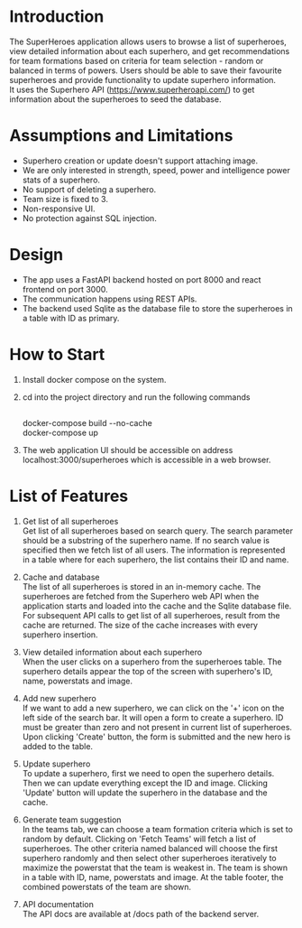 # Introduction

The SuperHeroes application allows users to browse a list of superheroes,
view detailed information about each superhero, and get recommendations for team formations based on criteria
for team selection - random or balanced in terms of powers.
Users should be able to save their favourite superheroes and provide functionality to update superhero information. \
It uses the Superhero API (https://www.superheroapi.com/) to get information about the superheroes to seed the database.


# Assumptions and Limitations

* Superhero creation or update doesn't support attaching image.
* We are only interested in strength, speed, power and intelligence power stats of a superhero.
* No support of deleting a superhero.
* Team size is fixed to 3.
* Non-responsive UI.
* No protection against SQL injection.


# Design

* The app uses a FastAPI backend hosted on port 8000 and react frontend on port 3000. 
* The communication happens using REST APIs.
* The backend used Sqlite as the database file to store the superheroes in a table with ID as primary.


# How to Start

1. Install docker compose on the system.
2. cd into the project directory and run the following commands
    ##
   <tab><tab> docker-compose build --no-cache <br/> docker-compose up


3. The web application UI should be accessible on address localhost:3000/superheroes which is accessible in a web browser.


# List of Features

1. Get list of all superheroes \
Get list of all superheroes based on search query.
The search parameter should be a substring of the superhero name.
If no search value is specified then we fetch list of all users.
The information is represented in a table where for each superhero, the list contains their ID and name.

2. Cache and database \
The list of all superheroes is stored in an in-memory cache.
The superheroes are fetched from the Superhero web API when the application starts and loaded into the cache
and the Sqlite database file.
For subsequent API calls to get list of all superheroes, result from the cache are returned.
The size of the cache increases with every superhero insertion.

3. View detailed information about each superhero \
When the user clicks on a superhero from the superheroes table. 
The superhero details appear the top of the screen with superhero's ID, name, powerstats and image.

4. Add new superhero \
If we want to add a new superhero, we can click on the '+' icon on the left side of the search bar.
It will open a form to create a superhero.
ID must be greater than zero and not present in current list of superheroes.
Upon clicking 'Create' button, the form is submitted and the new hero is added to the table.

5. Update superhero \
To update a superhero, first we need to open the superhero details.
Then we can update everything except the ID and image.
Clicking 'Update' button will update the superhero in the database and the cache.

6. Generate team suggestion \
In the teams tab, we can choose a team formation criteria which is set to random by default.
Clicking on 'Fetch Teams' will fetch a list of superheroes.
The other criteria named balanced will choose the first superhero randomly
and then select other superheroes iteratively to maximize the powerstat that the team is weakest in.
The team is shown in a table with ID, name, powerstats and image.
At the table footer, the combined powerstats of the team are shown.

7. API documentation \
The API docs are available at /docs path of the backend server.
